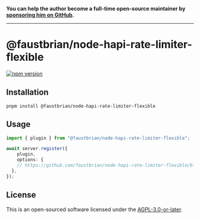 **You can help the author become a full-time open-source maintainer by [sponsoring him on GitHub](https://github.com/sponsors/faustbrian).**

---

# @faustbrian/node-hapi-rate-limiter-flexible

[![npm version](https://badgen.net/npm/v/@faustbrian/node-hapi-rate-limiter-flexible)](https://npm.im/@faustbrian/node-hapi-rate-limiter-flexible)

## Installation

```
pnpm install @faustbrian/node-hapi-rate-limiter-flexible
```

## Usage

```ts
import { plugin } from "@faustbrian/node-hapi-rate-limiter-flexible";

await server.register({
	plugin,
	options: {
    // https://github.com/faustbrian/node-hapi-rate-limiter-flexible/blob/main/source/index.ts#L17-L23
  },
});
```

## License

This is an open-sourced software licensed under the [AGPL-3.0-or-later](LICENSE).
